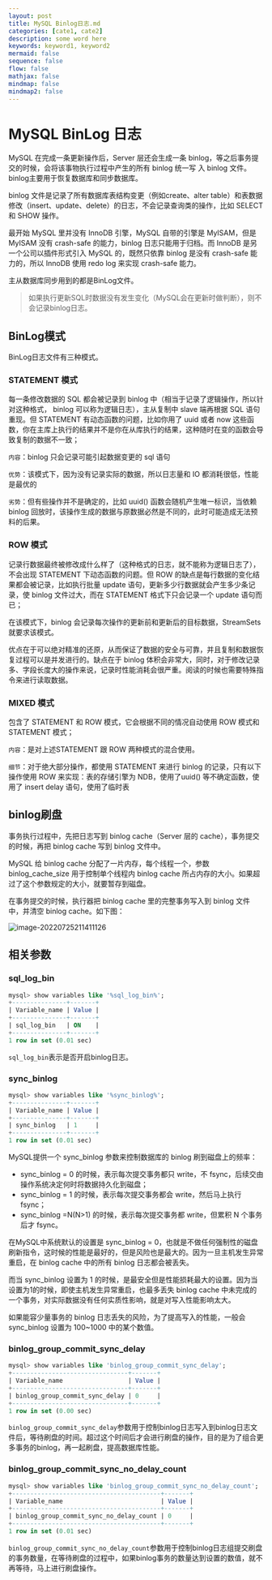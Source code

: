 ```yaml
---
layout: post
title: MySQL Binlog日志.md
categories: [cate1, cate2]
description: some word here
keywords: keyword1, keyword2
mermaid: false
sequence: false
flow: false
mathjax: false
mindmap: false
mindmap2: false
---
```

# MySQL BinLog 日志

MySQL 在完成一条更新操作后，Server 层还会生成一条 binlog，等之后事务提交的时候，会将该事物执行过程中产生的所有 binlog 统一写 入 binlog 文件。binlog主要用于恢复数据库和同步数据库。

binlog 文件是记录了所有数据库表结构变更（例如create、alter table）和表数据修改（insert、update、delete）的日志，不会记录查询类的操作，比如 SELECT 和 SHOW 操作。

最开始 MySQL 里并没有 InnoDB 引擎，MySQL 自带的引擎是 MyISAM，但是 MyISAM 没有 crash-safe 的能力，binlog 日志只能用于归档。而 InnoDB 是另一个公司以插件形式引入 MySQL 的，既然只依靠 binlog 是没有 crash-safe 能力的，所以 InnoDB 使用 redo log 来实现 crash-safe 能力。

主从数据库同步用到的都是BinLog文件。



> 如果执行更新SQL时数据没有发生变化（MySQL会在更新时做判断），则不会记录binlog日志。



## BinLog模式

BinLog日志文件有三种模式。



### STATEMENT 模式

每一条修改数据的 SQL 都会被记录到 binlog 中（相当于记录了逻辑操作，所以针对这种格式， binlog 可以称为逻辑日志），主从复制中 slave 端再根据 SQL 语句重现。但 STATEMENT 有动态函数的问题，比如你用了 uuid 或者 now 这些函数，你在主库上执行的结果并不是你在从库执行的结果，这种随时在变的函数会导致复制的数据不一致；

`内容`：binlog 只会记录可能引起数据变更的 sql 语句

`优势`：该模式下，因为没有记录实际的数据，所以日志量和 IO 都消耗很低，性能是最优的

`劣势`：但有些操作并不是确定的，比如 uuid() 函数会随机产生唯一标识，当依赖 binlog 回放时，该操作生成的数据与原数据必然是不同的，此时可能造成无法预料的后果。



### ROW 模式

记录行数据最终被修改成什么样了（这种格式的日志，就不能称为逻辑日志了），不会出现 STATEMENT 下动态函数的问题。但 ROW 的缺点是每行数据的变化结果都会被记录，比如执行批量 update 语句，更新多少行数据就会产生多少条记录，使 binlog 文件过大，而在 STATEMENT 格式下只会记录一个 update 语句而已；

在该模式下，binlog 会记录每次操作的更新前和更新后的目标数据，StreamSets就要求该模式。

优点在于可以绝对精准的还原，从而保证了数据的安全与可靠，并且复制和数据恢复过程可以是并发进行的。缺点在于 binlog 体积会非常大，同时，对于修改记录多、字段长度大的操作来说，记录时性能消耗会很严重。阅读的时候也需要特殊指令来进行读取数据。



### MIXED 模式

包含了 STATEMENT 和 ROW 模式，它会根据不同的情况自动使用 ROW 模式和 STATEMENT 模式；

`内容`：是对上述STATEMENT 跟 ROW  两种模式的混合使用。

`细节`：对于绝大部分操作，都使用 STATEMENT 来进行 binlog 的记录，只有以下操作使用 ROW 来实现：表的存储引擎为 NDB，使用了uuid() 等不确定函数，使用了 insert delay 语句，使用了临时表



## binlog刷盘

事务执行过程中，先把日志写到 binlog cache（Server 层的 cache），事务提交的时候，再把 binlog cache 写到 binlog 文件中。

MySQL 给 binlog cache 分配了一片内存，每个线程一个，参数 binlog_cache_size 用于控制单个线程内 binlog cache 所占内存的大小。如果超过了这个参数规定的大小，就要暂存到磁盘。



在事务提交的时候，执行器把 binlog cache 里的完整事务写入到 binlog 文件中，并清空 binlog cache。如下图：

![image-20220725211411126](https://oss.xubighead.top/oss/image/202506/1930204879671889921.png)



## 相关参数

### sql_log_bin

```sql
mysql> show variables like '%sql_log_bin%';
+---------------+-------+
| Variable_name | Value |
+---------------+-------+
| sql_log_bin   | ON    |
+---------------+-------+
1 row in set (0.01 sec)
```



`sql_log_bin`表示是否开启binlog日志。



### sync_binlog

```sql
mysql> show variables like '%sync_binlog%';
+---------------+-------+
| Variable_name | Value |
+---------------+-------+
| sync_binlog   | 1     |
+---------------+-------+
1 row in set (0.01 sec)
```



MySQL提供一个 sync_binlog 参数来控制数据库的 binlog 刷到磁盘上的频率：

- sync_binlog = 0 的时候，表示每次提交事务都只 write，不 fsync，后续交由操作系统决定何时将数据持久化到磁盘；
- sync_binlog = 1 的时候，表示每次提交事务都会 write，然后马上执行 fsync；
- sync_binlog =N(N>1) 的时候，表示每次提交事务都 write，但累积 N 个事务后才 fsync。

在MySQL中系统默认的设置是 sync_binlog = 0，也就是不做任何强制性的磁盘刷新指令，这时候的性能是最好的，但是风险也是最大的。因为一旦主机发生异常重启，在 binlog cache 中的所有 binlog 日志都会被丢失。

而当 sync_binlog 设置为 1 的时候，是最安全但是性能损耗最大的设置。因为当设置为1的时候，即使主机发生异常重启，也最多丢失 binlog cache 中未完成的一个事务，对实际数据没有任何实质性影响，就是对写入性能影响太大。

如果能容少量事务的 binlog 日志丢失的风险，为了提高写入的性能，一般会 sync_binlog 设置为 100~1000 中的某个数值。



### binlog_group_commit_sync_delay

```sql
mysql> show variables like 'binlog_group_commit_sync_delay';
+--------------------------------+-------+
| Variable_name                  | Value |
+--------------------------------+-------+
| binlog_group_commit_sync_delay | 0     |
+--------------------------------+-------+
1 row in set (0.00 sec)
```



`binlog_group_commit_sync_delay`参数用于控制binlog日志写入到binlog日志文件后，等待刷盘的时间。超过这个时间后才会进行刷盘的操作，目的是为了组合更多事务的binlog，再一起刷盘，提高数据库性能。



### binlog_group_commit_sync_no_delay_count

```sql
mysql> show variables like 'binlog_group_commit_sync_no_delay_count';
+-----------------------------------------+-------+
| Variable_name                           | Value |
+-----------------------------------------+-------+
| binlog_group_commit_sync_no_delay_count | 0     |
+-----------------------------------------+-------+
1 row in set (0.01 sec)
```



`binlog_group_commit_sync_no_delay_count`参数用于控制binlog日志组提交刷盘的事务数量，在等待刷盘的过程中，如果binlog事务的数量达到设置的数值，就不再等待，马上进行刷盘操作。